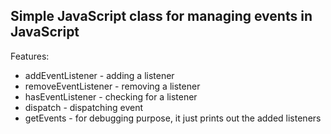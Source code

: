 ## Simple JavaScript class for managing events in JavaScript

Features:
- addEventListener - adding a listener
- removeEventListener - removing a listener
- hasEventListener - checking for a listener
- dispatch - dispatching event
- getEvents - for debugging purpose, it just prints out the added listeners